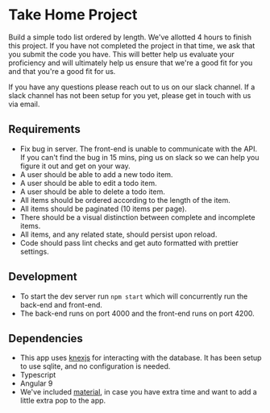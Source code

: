 # Take Home Project

Build a simple todo list ordered by length. We've allotted 4 hours to finish this project. If you have not completed the project in that time, we ask that you submit the code you have. This will better help us evaluate your proficiency and will ultimately help us ensure that we're a good fit for you and that you're a good fit for us.

If you have any questions please reach out to us on our slack channel. If a slack channel has not been setup for you yet, please get in touch with us via email.

## Requirements

- Fix bug in server. The front-end is unable to communicate with the API. If you can't find the bug in 15 mins, ping us on slack so we can help you figure it out and get on your way.
- A user should be able to add a new todo item.
- A user should be able to edit a todo item.
- A user should be able to delete a todo item.
- All items should be ordered according to the length of the item.
- All items should be paginated (10 items per page).
- There should be a visual distinction between complete and incomplete items.
- All items, and any related state, should persist upon reload.
- Code should pass lint checks and get auto formatted with prettier settings.

## Development

- To start the dev server run `npm start` which will concurrently run the back-end and front-end.
- The back-end runs on port 4000 and the front-end runs on port 4200.

## Dependencies

- This app uses [knexjs](http://knexjs.org/) for interacting with the database. It has been setup to use sqlite, and no configuration is needed.
- Typescript
- Angular 9
- We've included [material](https://material.angular.io/), in case you have extra time and want to add a little extra pop to the app.